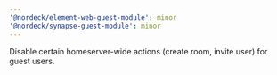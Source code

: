 ```yaml
---
'@nordeck/element-web-guest-module': minor
'@nordeck/synapse-guest-module': minor
---
```


Disable certain homeserver-wide actions (create room, invite user) for guest users.
